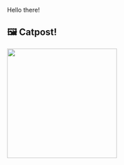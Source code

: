 Hello there!



## 🖼️ Catpost!

<sub>
    <img src="https://cdn2.thecatapi.com/images/bja.jpg" height="256">
</sub>

